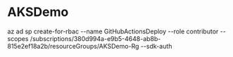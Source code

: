 # AKSDemo
az ad sp create-for-rbac --name GitHubActionsDeploy --role contributor --scopes /subscriptions/380d994a-e9b5-4648-ab8b-815e2ef18a2b/resourceGroups/AKSDemo-Rg --sdk-auth
